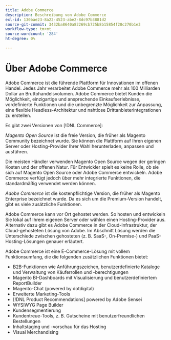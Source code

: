 ```yaml
---
title: Adobe Commerce
description: Beschreibung von Adobe Commerce
exl-id: 130bae23-8a22-4523-abe2-8dc97b3881d2
source-git-commit: 3432ba8640a82269cb725b8b15854f20c270b1e3
workflow-type: tm+mt
source-wordcount: '284'
ht-degree: 0%

---
```


# Über Adobe Commerce

Adobe Commerce ist die führende Plattform für Innovationen im offenen Handel. Jedes Jahr verarbeitet Adobe Commerce mehr als 100 Milliarden Dollar an Bruttohandelsvolumen. Adobe Commerce bietet Kunden die Möglichkeit, einzigartige und ansprechende Einkaufserlebnisse, vordefinierte Funktionen und die unbegrenzte Möglichkeit zur Anpassung, eine flexible Headless-Architektur und nahtlose Drittanbieterintegrationen zu erstellen.

Es gibt zwei Versionen von [!DNL Commerce]:

_Magento Open Source_ ist die freie Version, die früher als Magento Community bezeichnet wurde. Sie können die Plattform auf Ihren eigenen Server oder Hosting-Provider Ihrer Wahl herunterladen, anpassen und ausführen.

Die meisten Händler verwenden Magento Open Source wegen der geringen Kosten und der offenen Natur. Für Entwickler spielt es keine Rolle, ob sie sich auf Magento Open Source oder Adobe Commerce entwickeln. Adobe Commerce verfügt jedoch über mehr integrierte Funktionen, die standardmäßig verwendet werden können.

_Adobe Commerce_ ist die kostenpflichtige Version, die früher als Magento Enterprise bezeichnet wurde. Da es sich um die Premium-Version handelt, gibt es viele zusätzliche Funktionen.

Adobe Commerce kann vor Ort gehostet werden. So hosten und entwickeln Sie lokal auf Ihrem eigenen Server oder wählen einen Hosting-Provider aus. Alternativ dazu gibt es Adobe Commerce in der Cloud-Infrastruktur, der Cloud-gehosteten Lösung von Adobe. Im Abschnitt Lösung werden die Unterschiede zwischen gehosteten (z. B. SaaS-, On-Premise-) und PaaS-Hosting-Lösungen genauer erläutert.

Adobe Commerce ist eine E-Commerce-Lösung mit vollem Funktionsumfang, die die folgenden zusätzlichen Funktionen bietet:

- B2B-Funktionen wie Anführungszeichen, benutzerdefinierte Kataloge und Verwaltung von Käuferrollen und -berechtigungen
- Magento BI-Dashboards mit Visualisierung und benutzerdefiniertem ReportBuilder
- Magento-Chat (powered by dotdigital)
- Erweiterte Marketing-Tools
- [!DNL Product Recommendations] powered by Adobe Sensei
- WYSIWYG Page Builder
- Kundensegmentierung
- Kundentreue-Tools, z. B. Gutscheine mit benutzerfreundlichen Bestellungen
- Inhaltstaging und -vorschau für das Hosting
- Visual Merchandising
